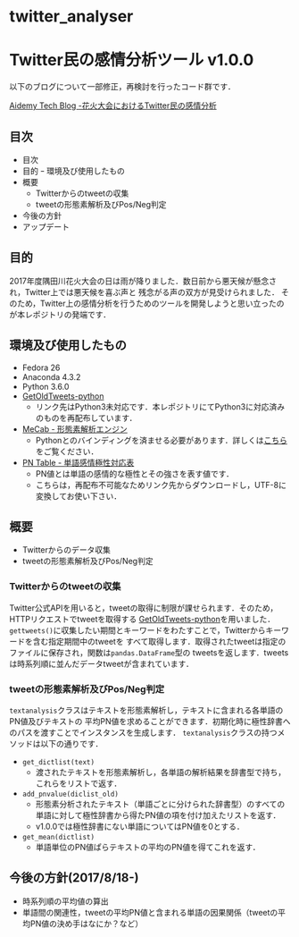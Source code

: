 # twitter_analyser
# Twitter民の感情分析ツール v1.0.0

以下のブログについて一部修正，再検討を行ったコード群です．

[Aidemy Tech Blog -花火大会におけるTwitter民の感情分析](http://blog.aidemy.net/entry/2017/08/10/170715)

## 目次

- 目次
- 目的
ｰ 環境及び使用したもの
- 概要
  - Twitterからのtweetの収集
  - tweetの形態素解析及びPos/Neg判定
- 今後の方針
- アップデート

## 目的
2017年度隅田川花火大会の日は雨が降りました．数日前から悪天候が懸念され，Twitter上では悪天候を喜ぶ声と
残念がる声の双方が見受けられました．
そのため，Twitter上の感情分析を行うためのツールを開発しようと思い立ったのが本レポジトリの発端です．

## 環境及び使用したもの
- Fedora 26
- Anaconda 4.3.2
- Python 3.6.0
- [GetOldTweets-python](https://github.com/Jefferson-Henrique/GetOldTweets-python)
  - リンク先はPython3未対応です．本レポジトリにてPython3に対応済みのものを再配布しています．
- [MeCab - 形態素解析エンジン](http://taku910.github.io/mecab/)
  - Pythonとのバインディングを済ませる必要があります．詳しくは[こちら](http://qiita.com/grachro/items/4fbc9bf8174c5abb7bdd)をご覧ください．
- [PN Table - 単語感情極性対応表](http://www.lr.pi.titech.ac.jp/~takamura/pndic_ja.html)
  - PN値とは単語の感情的な極性とその強さを表す値です．
  - こちらは，再配布不可能なためリンク先からダウンロードし，UTF-8に変換してお使い下さい．

## 概要

- Twitterからのデータ収集
- tweetの形態素解析及びPos/Neg判定

### Twitterからのtweetの収集
Twitter公式APIを用いると，tweetの取得に制限が課せられます．そのため，HTTPリクエストでtweetを取得する
[GetOldTweets-python](https://github.com/Jefferson-Henrique/GetOldTweets-python)を用いました．
`gettweets()`に収集したい期間とキーワードをわたすことで，Twitterからキーワードを含む指定期間中のtweetを
すべて取得します．取得されたtweetは指定のファイルに保存され，関数は`pandas.DataFrame`型の
tweetsを返します．tweetsは時系列順に並んだデータtweetが含まれています．

### tweetの形態素解析及びPos/Neg判定
`textanalysis`クラスはテキストを形態素解析し，テキストに含まれる各単語のPN値及びテキストの
平均PN値を求めることができます．初期化時に極性辞書へのパスを渡すことでインスタンスを生成します．
`textanalysis`クラスの持つメソッドは以下の通りです．
- `get_dictlist(text)`
  - 渡されたテキストを形態素解析し，各単語の解析結果を辞書型で持ち，これらをリストで返す．
- `add_pnvalue(diclist_old)`
  - 形態素分析されたテキスト（単語ごとに分けられた辞書型）のすべての単語に対して極性辞書から得たPN値の項を付け加えたリストを返す．
  - v1.0.0では極性辞書にない単語についてはPN値を0とする．
- `get_mean(dictlist)`
  - 単語単位のPN値ぱらテキストの平均のPN値を得てこれを返す．

## 今後の方針(2017/8/18-)
 - 時系列順の平均値の算出
 - 単語間の関連性，tweetの平均PN値と含まれる単語の因果関係（tweetの平均PN値の決め手はなにか？など）
